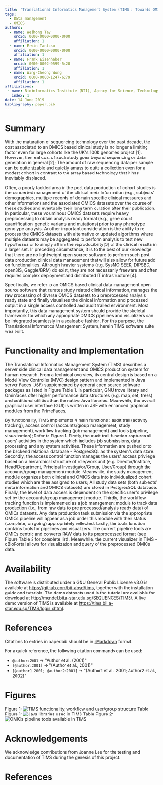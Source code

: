 ```yaml
---
title: 'Translational Informatics Management System (TIMS): Towards OMICS based clinical data management for long term curation of clinical studies'
tags:
  - Data management
  - OMICS
authors:
  - name: Weihong Tay
    orcid: 0000-0000-0000-0000
    affiliation: 1
  - name: Erwin Tantoso
    orcid: 0000-0000-0000-0000
    affiliation: 1
  - name: Frank Eisenhaber
    orcid: 0000-0002-9599-5420
    affiliation: 1
  - name: Wing-Cheong Wong
    orcid: 0000-0003-1247-6279
    affiliation: 1
affiliations:
 - name: Bioinformatics Institute (BII), Agency for Science, Technology and Research  (A*STAR), 30 Biopolis Street, #07-01, Matrix, Singapore 138671
   index: 1
date: 14 June 2019
bibliography: paper.bib
---
```


# Summary

With the maturation of sequencing technology over the past decade, the cost  associated to an OMICS based clinical study is no longer a limiting factor even for large cohorts like the UK's 100K genomes project [1]. However, the real cost of such study goes beyond sequencing or data generation in general [2]; The amount of raw sequencing data per sample can be quite sizable and quickly amass to quite a collection even for a modest cohort in contrast to the array based technology that it has inevitably displaced.

Often, a poorly tackled area in the post data production of cohort studies is the concerted management of the clinical meta information (e.g., subjects' demographics, multiple records of domain specific clinical measures and other information) and the associated OMICS datasets over the course of these studies and eventually their long term curation after their publication. In particular, these voluminous OMICS datasets require heavy preprocessing to obtain analysis ready format (e.g., gene count quantification, genetic variants and mutations) prior to any phenotype genotype analysis. Another important consideration is the ability to re process the OMICS datasets with alternative or updated algorithms where multiple datasets may be aggregated to perform analysis to test new hypotheses or to simply affirm the reproducibility[3] of the clinical results in a larger set. In preceding circumstance, it is to the best of our knowledge that there are no lightweight open source software to perform such post data production clinical data management that will also allow for  future add on functionalities. Although heavier systems (e.g. SysMO SEEK, DIPSBC, openBIS, Gaggle/BRM) do exist, they are not necessarily freeware and often requires complex deployment and distributed IT infrastructure [4].

Specifically, we refer to an OMICS based clinical data management open source software that curates study related clinical information, manages the raw processing of diverse OMICS datasets to a preprocessed analysis ready state and finally visualizes the clinical information and processed output in a single access controlled and audit trailed environment. Most importantly, this data management system should provide the skeletal framework for which any appropriate OMICS pipelines and visualizers can be integrated seamlessly in a scaleable fashion. For this purpose, the Translational Informatics Management System, herein TIMS software suite was built.

# Functionality and Implementation

The Translational Informatics Management System (TIMS) describes a server side clinical data management and OMICS production system for human research. From a technical overview, its central design is based on a Model View Controller (MVC) design pattern and implemented in Java server Faces (JSF) supplemented by general open source software packages as listed in Figure Table 1. In particular, GNU trove library and Ominfaces offer higher performance data structures (e.g. map, set, trees) and additional utilities than the native Java libraries. Meanwhile, the overall graphical user interface (GUI) is written in JSF with enhanced graphical modules from the PrimeFaces.

By functionality, TIMS implements 4 main functions : audit trail (activity tracking), access control (accounts/group management, study management),  workflow tracking (job management) and tools (pipeline, visualization); Refer to Figure 1. Firstly, the audit trail function captures all users' activities in the system which includes job submissions, data processing and any system activities. These information are pushed onto the backend relational database - PostgresSQL as the system's data store. Secondly, the access control function manages the users' access privilege based on a hierarchical structure of role/work unit (e.g. Director/Institute, Head/Department, Principal Investigator/Group, User/Group) through the accounts/group management module. Meanwhile, the study management module organizes both clinical and OMICS data into individualized cohort studies which are then assigned to users; All study data sets (both subjects' meta information and OMICS datasets) are stored in PostgresSQL database. Finally, the level of data access is dependent on the specific user's privilege set by the accounts/group management module. Thirdly, the workflow tracking function is implemented as a job management module to track data production (i.e., from raw data to pre processed/analysis ready data) of OMICs datasets. Any data production task submission via the appropriate OMICs pipeline will appear as a job under this module with their status (complete, on going) appropriately reflected. Lastly, the tools function contains tools for pipelines and visualizers. The current pipeline tools are OMICs centric and converts RAW data to its preprocessed format (see Figure Table 2 for complete list). Meanwhile, the current visualizer in TIMS - cBioPortal allows for visualization and query of the preprocessed OMICs data.

# Availability

The software is distributed under a GNU General Public License v3.0 is available at https://github.com/bii-absd/tims, together with the installation guide and tutorials. The demo datasets used in the tutorial are available for download at http://mendel.bii.a-star.edu.sg/SEQUENCES/TIMS/. A live demo version of TIMS is available at https://tims.bii.a-star.edu.sg/TIMS/login.xhtml.

# References

Citations to entries in paper.bib should be in
[rMarkdown](http://rmarkdown.rstudio.com/authoring_bibliographies_and_citations.html)
format.

For a quick reference, the following citation commands can be used:
- `@author:2001`  ->  "Author et al. (2001)"
- `[@author:2001]` -> "(Author et al., 2001)"
- `[@author1:2001; @author2:2001]` -> "(Author1 et al., 2001; Author2 et al., 2002)"

# Figures

Figure 1: ![TIMS functionality, workflow and user/group structure](TIMS-figure.png)
Table Figure 1: ![Java libraries used in TIMS](TIMS-Table-Figure1.png)
Table Figure 2: ![OMICs pipeline tools available in TIMS](TIMS-Table-Figure2.png)

# Acknowledgements

We acknowledge contributions from Joanne Lee for the testing and documentation of TIMS during the genesis of this project.

# References